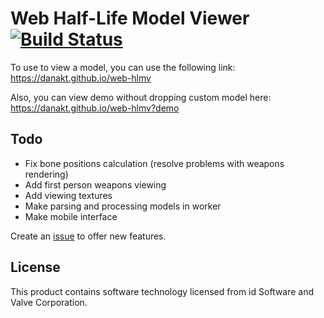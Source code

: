 # Web Half-Life Model Viewer [![Build Status](https://travis-ci.org/danakt/web-hlmv.svg?branch=master)](https://travis-ci.org/danakt/web-hlmv)

To use to view a model, you can use the following link:  
https://danakt.github.io/web-hlmv

Also, you can view demo without dropping custom model here:  
https://danakt.github.io/web-hlmv?demo

## Todo

- Fix bone positions calculation (resolve problems with weapons rendering)
- Add first person weapons viewing
- Add viewing textures
- Make parsing and processing models in worker
- Make mobile interface

Create an [issue](https://github.com/danakt/web-hlmv/issues) to offer new features.

## License

This product contains software technology licensed from id Software and Valve
Corporation.
